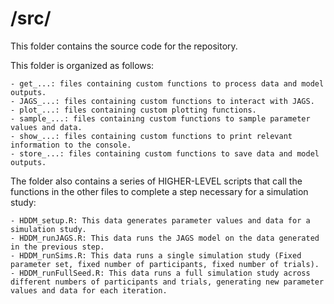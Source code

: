 # /src/

This folder contains the source code for the repository.

This folder is organized as follows:
    
    - get_...: files containing custom functions to process data and model outputs.
    - JAGS_...: files containing custom functions to interact with JAGS.
    - plot_...: files containing custom plotting functions.        
    - sample_...: files containing custom functions to sample parameter values and data.    
    - show_...: files containing custom functions to print relevant information to the console.
    - store_...: files containing custom functions to save data and model outputs.

The folder also contains a series of HIGHER-LEVEL scripts that call the functions in the other files to complete a step necessary for a simulation study:

    - HDDM_setup.R: This data generates parameter values and data for a simulation study.
    - HDDM_runJAGS.R: This data runs the JAGS model on the data generated in the previous step.
    - HDDM_runSims.R: This data runs a single simulation study (Fixed parameter set, fixed number of participants, fixed number of trials).
    - HDDM_runFullSeed.R: This data runs a full simulation study across different numbers of participants and trials, generating new parameter values and data for each iteration.